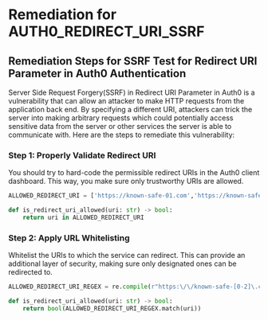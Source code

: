 # Remediation for AUTH0_REDIRECT_URI_SSRF

## Remediation Steps for SSRF Test for Redirect URI Parameter in Auth0 Authentication

Server Side Request Forgery(SSRF) in Redirect URI Parameter in Auth0 is a vulnerability that can allow an attacker to make HTTP requests from the application back end. By specifying a different URI, attackers can trick the server into making arbitrary requests which could potentially access sensitive data from the server or other services the server is able to communicate with. Here are the steps to remediate this vulnerability:

### Step 1: Properly Validate Redirect URI
You should try to hard-code the permissible redirect URIs in the Auth0 client dashboard. This way, you make sure only trustworthy URIs are allowed.

```python
ALLOWED_REDIRECT_URI = ['https://known-safe-01.com','https://known-safe-02.com']

def is_redirect_uri_allowed(uri: str) -> bool:
    return uri in ALLOWED_REDIRECT_URI
```

### Step 2: Apply URL Whitelisting
Whitelist the URIs to which the service can redirect. This can provide an additional layer of security, making sure only designated ones can be redirected to.

```python
ALLOWED_REDIRECT_URI_REGEX = re.compile(r"https:\/\/known-safe-[0-2]\.com")

def is_redirect_uri_allowed(uri: str) -> bool:
    return bool(ALLOWED_REDIRECT_URI_REGEX.match(uri))
```